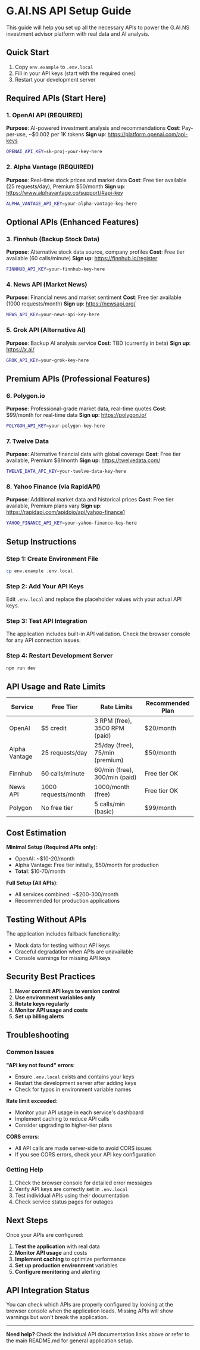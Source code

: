 # G.AI.NS API Setup Guide

This guide will help you set up all the necessary APIs to power the G.AI.NS investment advisor platform with real data and AI analysis.

## Quick Start

1. Copy `env.example` to `.env.local`
2. Fill in your API keys (start with the required ones)
3. Restart your development server

## Required APIs (Start Here)

### 1. OpenAI API (REQUIRED)
**Purpose**: AI-powered investment analysis and recommendations
**Cost**: Pay-per-use, ~$0.002 per 1K tokens
**Sign up**: https://platform.openai.com/api-keys

```bash
OPENAI_API_KEY=sk-proj-your-key-here
```

### 2. Alpha Vantage (REQUIRED)
**Purpose**: Real-time stock prices and market data
**Cost**: Free tier available (25 requests/day), Premium $50/month
**Sign up**: https://www.alphavantage.co/support/#api-key

```bash
ALPHA_VANTAGE_API_KEY=your-alpha-vantage-key-here
```

## Optional APIs (Enhanced Features)

### 3. Finnhub (Backup Stock Data)
**Purpose**: Alternative stock data source, company profiles
**Cost**: Free tier available (60 calls/minute)
**Sign up**: https://finnhub.io/register

```bash
FINNHUB_API_KEY=your-finnhub-key-here
```

### 4. News API (Market News)
**Purpose**: Financial news and market sentiment
**Cost**: Free tier available (1000 requests/month)
**Sign up**: https://newsapi.org/

```bash
NEWS_API_KEY=your-news-api-key-here
```

### 5. Grok API (Alternative AI)
**Purpose**: Backup AI analysis service
**Cost**: TBD (currently in beta)
**Sign up**: https://x.ai/

```bash
GROK_API_KEY=your-grok-key-here
```

## Premium APIs (Professional Features)

### 6. Polygon.io
**Purpose**: Professional-grade market data, real-time quotes
**Cost**: $99/month for real-time data
**Sign up**: https://polygon.io/

```bash
POLYGON_API_KEY=your-polygon-key-here
```

### 7. Twelve Data
**Purpose**: Alternative financial data with global coverage
**Cost**: Free tier available, Premium $8/month
**Sign up**: https://twelvedata.com/

```bash
TWELVE_DATA_API_KEY=your-twelve-data-key-here
```

### 8. Yahoo Finance (via RapidAPI)
**Purpose**: Additional market data and historical prices
**Cost**: Free tier available, Premium plans vary
**Sign up**: https://rapidapi.com/apidojo/api/yahoo-finance1

```bash
YAHOO_FINANCE_API_KEY=your-yahoo-finance-key-here
```

## Setup Instructions

### Step 1: Create Environment File
```bash
cp env.example .env.local
```

### Step 2: Add Your API Keys
Edit `.env.local` and replace the placeholder values with your actual API keys.

### Step 3: Test API Integration
The application includes built-in API validation. Check the browser console for any API connection issues.

### Step 4: Restart Development Server
```bash
npm run dev
```

## API Usage and Rate Limits

| Service | Free Tier | Rate Limits | Recommended Plan |
|---------|-----------|-------------|------------------|
| OpenAI | $5 credit | 3 RPM (free), 3500 RPM (paid) | $20/month |
| Alpha Vantage | 25 requests/day | 25/day (free), 75/min (premium) | $50/month |
| Finnhub | 60 calls/minute | 60/min (free), 300/min (paid) | Free tier OK |
| News API | 1000 requests/month | 1000/month (free) | Free tier OK |
| Polygon | No free tier | 5 calls/min (basic) | $99/month |

## Cost Estimation

**Minimal Setup (Required APIs only)**:
- OpenAI: ~$10-20/month
- Alpha Vantage: Free tier initially, $50/month for production
- **Total**: $10-70/month

**Full Setup (All APIs)**:
- All services combined: ~$200-300/month
- Recommended for production applications

## Testing Without APIs

The application includes fallback functionality:
- Mock data for testing without API keys
- Graceful degradation when APIs are unavailable
- Console warnings for missing API keys

## Security Best Practices

1. **Never commit API keys to version control**
2. **Use environment variables only**
3. **Rotate keys regularly**
4. **Monitor API usage and costs**
5. **Set up billing alerts**

## Troubleshooting

### Common Issues

**"API key not found" errors**:
- Ensure `.env.local` exists and contains your keys
- Restart the development server after adding keys
- Check for typos in environment variable names

**Rate limit exceeded**:
- Monitor your API usage in each service's dashboard
- Implement caching to reduce API calls
- Consider upgrading to higher-tier plans

**CORS errors**:
- All API calls are made server-side to avoid CORS issues
- If you see CORS errors, check your API key configuration

### Getting Help

1. Check the browser console for detailed error messages
2. Verify API keys are correctly set in `.env.local`
3. Test individual APIs using their documentation
4. Check service status pages for outages

## Next Steps

Once your APIs are configured:

1. **Test the application** with real data
2. **Monitor API usage** and costs
3. **Implement caching** to optimize performance
4. **Set up production environment** variables
5. **Configure monitoring** and alerting

## API Integration Status

You can check which APIs are properly configured by looking at the browser console when the application loads. Missing APIs will show warnings but won't break the application.

---

**Need help?** Check the individual API documentation links above or refer to the main README.md for general application setup. 